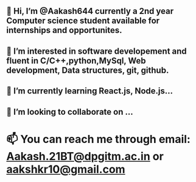 ## 👋 Hi, I’m @Aakash644 currently a 2nd year Computer science student available for internships  and opportunites.
## 👀 I’m interested in software developement and fluent in C/C++,python,MySql, Web development, Data structures, git, github.
## 🌱 I’m currently learning React.js, Node.js...
## 💞️ I’m looking to collaborate on ...
# 📫 You can reach me through email: Aakash.21BT@dpgitm.ac.in or aakshkr10@gmail.com 

<!---
Aakash644/Aakash644 is a ✨ special ✨ repository because its `README.md` (this file) appears on your GitHub profile.
You can click the Preview link to take a look at your changes.
--->
